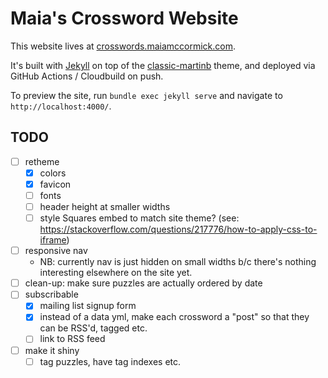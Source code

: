 # Maia's Crossword Website

This website lives at [crosswords.maiamccormick.com](https://crosswords.maiamccormick.com/).

It's built with [Jekyll](https://jekyllrb.com/) on top of the [classic-martinb](https://github.com/martinbjeldbak/classic-martinb) theme, and deployed via GitHub Actions / Cloudbuild on push.

To preview the site, run `bundle exec jekyll serve` and navigate to `http://localhost:4000/`.

## TODO
- [ ] retheme
	- [x] colors
	- [x] favicon
	- [ ] fonts
	- [ ] header height at smaller widths
	- [ ] style Squares embed to match site theme? (see: https://stackoverflow.com/questions/217776/how-to-apply-css-to-iframe)
- [ ] responsive nav
	- NB: currently nav is just hidden on small widths b/c there's nothing interesting elsewhere on the site yet.
- [ ] clean-up: make sure puzzles are actually ordered by date
- [ ] subscribable
	- [x] mailing list signup form
	- [x] instead of a data yml, make each crossword a "post" so that they can be RSS'd, tagged etc.
	- [ ] link to RSS feed
- [ ] make it shiny
	- [ ] tag puzzles, have tag indexes etc.
